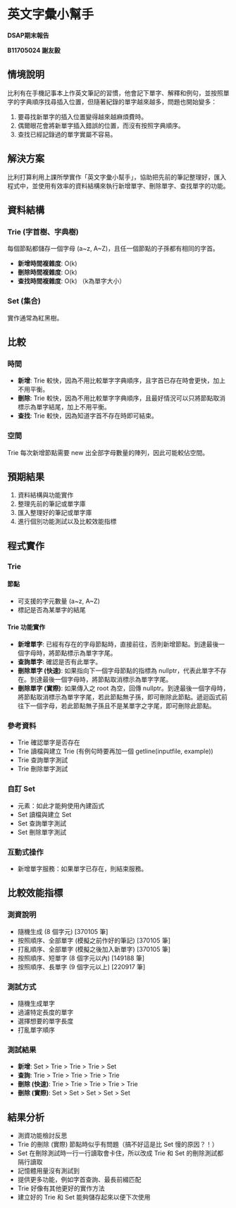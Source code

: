 # 英文字彙小幫手

**DSAP期末報告**

**B11705024 謝友毅**

## 情境說明

比利有在手機記事本上作英文筆記的習慣，他會記下單字、解釋和例句，並按照單字的字典順序找尋插入位置，但隨著紀錄的單字越來越多，問題也開始變多：

1. 要尋找新單字的插入位置變得越來越麻煩費時。
2. 偶爾眼花會將新單字插入錯誤的位置，而沒有按照字典順序。
3. 查找已經記錄過的單字實屬不容易。

## 解決方案

比利打算利用上課所學實作「英文字彙小幫手」，協助把先前的筆記整理好，匯入程式中，並使用有效率的資料結構來執行新增單字、刪除單字、查找單字的功能。

## 資料結構

### Trie (字首樹、字典樹)

每個節點都儲存一個字母 (a\~z, A\~Z)，且任一個節點的子孫都有相同的字首。

- **新增時間複雜度**: O(k)
- **刪除時間複雜度**: O(k)
- **查找時間複雜度**: O(k) （k為單字大小）

### Set (集合)

實作通常為紅黑樹。

## 比較

### 時間

- **新增**: Trie 較快，因為不用比較單字字典順序，且字首已存在時會更快，加上不用平衡。
- **刪除**: Trie 較快，因為不用比較單字字典順序，且最好情況可以只將節點取消標示為單字結尾，加上不用平衡。
- **查找**: Trie 較快，因為知道字首不存在時即可結束。

### 空間

Trie 每次新增節點需要 new 出全部字母數量的陣列，因此可能較佔空間。

## 預期結果

1. 資料結構與功能實作
2. 整理先前的筆記或單字庫
3. 匯入整理好的筆記或單字庫
4. 進行個別功能測試以及比較效能指標

## 程式實作

### Trie

#### 節點

- 可支援的字元數量 (a~z, A~Z)
- 標記是否為某單字的結尾

#### Trie 功能實作

- **新增單字**: 已經有存在的字母節點時，直接前往，否則新增節點。到達最後一個字母時，將節點標示為單字字尾。
- **查詢單字**: 確認是否有此單字。
- **刪除單字 (快速)**: 如果指向下一個字母節點的指標為 nullptr，代表此單字不存在。到達最後一個字母時，將節點取消標示為單字字尾。
- **刪除單字 (實際)**: 如果傳入之 root 為空，回傳 nullptr。到達最後一個字母時，將節點取消標示為單字字尾，若此節點無子孫，即可刪除此節點。遞迴函式前往下一個字母，若此節點無子孫且不是某單字之字尾，即可刪除此節點。

### 參考資料

- Trie 確認單字是否存在
- Trie 讀檔與建立 Trie (有例句時要再加一個 getline(inputfile, example))
- Trie 查詢單字測試
- Trie 刪除單字測試

### 自訂 Set

- 元素：如此才能夠使用內建函式
- Set 讀檔與建立 Set
- Set 查詢單字測試
- Set 刪除單字測試

### 互動式操作

- 新增單字服務：如果單字已存在，則結束服務。

## 比較效能指標

### 測資說明

- 隨機生成 (8 個字元) [370105 筆]
- 按照順序、全部單字 (模擬之前作好的筆記) [370105 筆]
- 打亂順序、全部單字 (模擬之後加入新單字) [370105 筆]
- 按照順序、短單字 (8 個字元以內) [149188 筆]
- 按照順序、長單字 (9 個字元以上) [220917 筆]

### 測試方式

- 隨機生成單字
- 過濾特定長度的單字
- 選擇想要的單字長度
- 打亂單字順序

### 測試結果

- **新增**: Set > Trie > Trie > Trie > Set
- **查詢**: Trie > Trie > Trie > Trie > Trie
- **刪除 (快速)**: Trie > Trie > Trie > Trie > Trie
- **刪除 (實際)**: Set > Set > Set > Set > Set

## 結果分析

- 測資功能檢討反思
- Trie 的刪除 (實際) 節點時似乎有問題（搞不好這是比 Set 慢的原因？！）
- Set 在刪除測試時一行一行讀取會卡住，所以改成 Trie 和 Set 的刪除測試都隔行讀取
- 記憶體用量沒有測試到
- 提供更多功能，例如字首查詢、最長前綴匹配
- Trie 好像有其他更好的實作方法
- 建立好的 Trie 和 Set 能夠儲存起來以便下次使用
